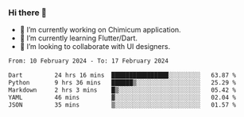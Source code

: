 ### Hi there 👋

<!--
**devcat37/devcat37** is a ✨ _special_ ✨ repository because its `README.md` (this file) appears on your GitHub profile.-->


- 🔭 I’m currently working on Chimicum application.
- 🌱 I’m currently learning Flutter/Dart.
- 👯 I’m looking to collaborate with UI designers.
<!-- - 🤔 I’m looking for help with ... -->

<!--START_SECTION:waka-->

```txt
From: 10 February 2024 - To: 17 February 2024

Dart         24 hrs 16 mins  ████████████████░░░░░░░░░   63.87 %
Python       9 hrs 36 mins   ██████▒░░░░░░░░░░░░░░░░░░   25.29 %
Markdown     2 hrs 3 mins    █▒░░░░░░░░░░░░░░░░░░░░░░░   05.42 %
YAML         46 mins         ▓░░░░░░░░░░░░░░░░░░░░░░░░   02.04 %
JSON         35 mins         ▒░░░░░░░░░░░░░░░░░░░░░░░░   01.57 %
```

<!--END_SECTION:waka-->
